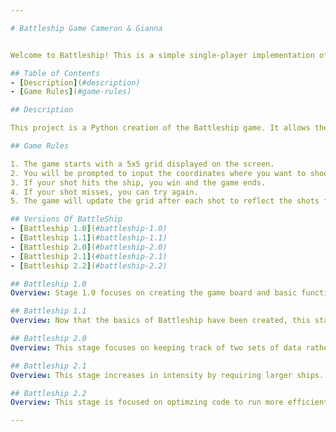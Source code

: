```yaml
---

# Battleship Game Cameron & Gianna


Welcome to Battleship! This is a simple single-player implementation of the classic board game Battleship.

## Table of Contents
- [Description](#description)
- [Game Rules](#game-rules)

## Description

This project is a Python creation of the Battleship game. It allows the player to shoot at a 5x5 grid, and if they hit the randomly placed ship, they win.

## Game Rules

1. The game starts with a 5x5 grid displayed on the screen.
2. You will be prompted to input the coordinates where you want to shoot. Coordinates should be in the format `X,#` (e.g., A,1).
3. If your shot hits the ship, you win and the game ends.
4. If your shot misses, you can try again.
5. The game will update the grid after each shot to reflect the shots fired.

## Versions Of BattleShip
- [Battleship 1.0](#battleship-1.0)
- [Battleship 1.1](#battleship-1.1)
- [Battleship 2.0](#battleship-2.0)
- [Battleship 2.1](#battleship-2.1)
- [Battleship 2.2](#battleship-2.2)

## Battleship 1.0
Overview: Stage 1.0 focuses on creating the game board and basic functions of Battleship. A random number should be generated to represent the ship's location on the game board, and the user will be prompted to input a guess followed by the display of an updated grid. 

## Battleship 1.1
Overview: Now that the basics of Battleship have been created, this stage will challenge you to integrate some dynamic functions within the game. The user should define the size of the grid and have the ability to determine whether or not ships are placed randomly or manually.

## Battleship 2.0
Overview: This stage focuses on keeping track of two sets of data rather than one. Only a single ship will be utilized.

## Battleship 2.1
Overview: This stage increases in intensity by requiring larger ships. Consequently, this also means that there is more data to be stored, and there will be two separate lists for storing data. 

## Battleship 2.2
Overview: This stage is focused on optimzing code to run more efficiently while still being as effective 

---
```






